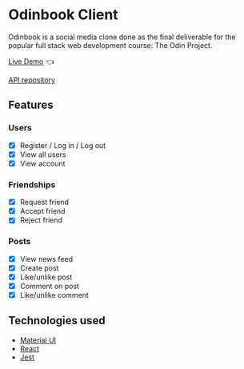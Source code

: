 # Odinbook Client

Odinbook is a social media clone done as the final deliverable for the popular full stack web development course: The Odin Project.

[Live Demo](https://benfir123.github.io/odinbook-client/) :point_left:

[API repository](https://github.com/benfir123/odinbook-api)

## Features

### Users

- [x] Register / Log in / Log out
- [x] View all users
- [x] View account

### Friendships

- [x] Request friend
- [x] Accept friend
- [x] Reject friend

### Posts

- [x] View news feed
- [x] Create post
- [x] Like/unlike post
- [x] Comment on post
- [x] Like/unlike comment

## Technologies used

- [Material UI](https://mui.com/)
- [React](https://pl.reactjs.org/)
- [Jest](https://jestjs.io/)
